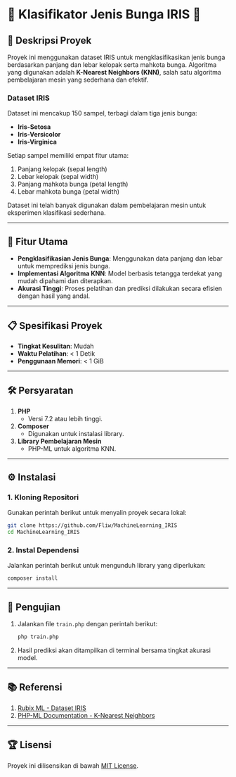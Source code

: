 
# 🌸 Klasifikator Jenis Bunga IRIS 🌸  

## 📖 Deskripsi Proyek  

Proyek ini menggunakan dataset IRIS untuk mengklasifikasikan jenis bunga berdasarkan panjang dan lebar kelopak serta mahkota bunga. Algoritma yang digunakan adalah **K-Nearest Neighbors (KNN)**, salah satu algoritma pembelajaran mesin yang sederhana dan efektif.  

### Dataset IRIS  

Dataset ini mencakup 150 sampel, terbagi dalam tiga jenis bunga:  
- **Iris-Setosa**  
- **Iris-Versicolor**  
- **Iris-Virginica**  

Setiap sampel memiliki empat fitur utama:  
1. Panjang kelopak (sepal length)  
2. Lebar kelopak (sepal width)  
3. Panjang mahkota bunga (petal length)  
4. Lebar mahkota bunga (petal width)  

Dataset ini telah banyak digunakan dalam pembelajaran mesin untuk eksperimen klasifikasi sederhana.  

---

## 🚀 Fitur Utama  

- **Pengklasifikasian Jenis Bunga**: Menggunakan data panjang dan lebar untuk memprediksi jenis bunga.  
- **Implementasi Algoritma KNN**: Model berbasis tetangga terdekat yang mudah dipahami dan diterapkan.  
- **Akurasi Tinggi**: Proses pelatihan dan prediksi dilakukan secara efisien dengan hasil yang andal.  

---

## 📋 Spesifikasi Proyek  

- **Tingkat Kesulitan**: Mudah  
- **Waktu Pelatihan**: < 1 Detik  
- **Penggunaan Memori**: < 1 GiB  

---

## 🛠️ Persyaratan  

1. **PHP**  
   - Versi 7.2 atau lebih tinggi.  
2. **Composer**  
   - Digunakan untuk instalasi library.  
3. **Library Pembelajaran Mesin**  
   - PHP-ML untuk algoritma KNN.  

---

## ⚙️ Instalasi  

### 1. Kloning Repositori  

Gunakan perintah berikut untuk menyalin proyek secara lokal:  

```bash  
git clone https://github.com/Fliw/MachineLearning_IRIS  
cd MachineLearning_IRIS  
```  

### 2. Instal Dependensi  

Jalankan perintah berikut untuk mengunduh library yang diperlukan:  

```bash  
composer install  
```  

---

## 🧪 Pengujian  

1. Jalankan file `train.php` dengan perintah berikut:  

   ```bash  
   php train.php  
   ```  

2. Hasil prediksi akan ditampilkan di terminal bersama tingkat akurasi model.  

---

## 📚 Referensi  

1. [Rubix ML - Dataset IRIS](https://www.rubixml.com)  
2. [PHP-ML Documentation - K-Nearest Neighbors](https://php-ml.readthedocs.io/en/latest/machine-learning/classification/k-nearest-neighbors/)  

---

## 🏆 Lisensi  

Proyek ini dilisensikan di bawah [MIT License](LICENSE).  

